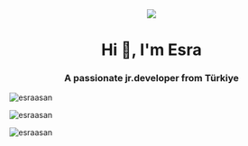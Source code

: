 <div id="header" align="center">

<img src="https://media.giphy.com/media/v1.Y2lkPTc5MGI3NjExNXNybHd5aWIyaDg1a245cHFlN3NtZjdxMjJyNmVyeDNqNHI0cWtjbSZlcD12MV9pbnRlcm5hbF9naWZfYnlfaWQmY3Q9Zw/ed7RrrCi4r7h5NoQI2/giphy.gif" />

</div>
<h1 align="center">Hi 👋, I'm Esra</h1>
<h3 align="center">A passionate jr.developer from Türkiye</h3>

<p><img src="https://github-readme-stats.vercel.app/api/top-langs?username=esraasan&show_icons=true&locale=en&layout=compact" alt="esraasan" /></p>
<p><img src="https://github-readme-stats.vercel.app/api?username=esraasan&show_icons=true&locale=en" alt="esraasan" /></p>
<p><img src="https://github-readme-streak-stats.herokuapp.com/?user=esraasan&" alt="esraasan" /></p>
